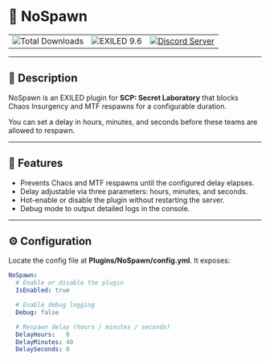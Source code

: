 # 🚫 NoSpawn

<table align="center">
  <tr>
    <td>
      <img src="https://img.shields.io/github/downloads/Konoaru384/NoSpawn/total?label=Total%20Downloads&color=blue&style=for-the-badge" alt="Total Downloads" />
    </td>
    <td>
      <img src="https://img.shields.io/badge/EXILED-9.6%2B-blueviolet?style=for-the-badge" alt="EXILED 9.6" />
    </td>
    <td>
      <a href="https://discord.gg/vxGeGFr5Bc">
        <img src="https://img.shields.io/badge/Discord-Join%20Us-7289DA?style=for-the-badge&logo=discord" alt="Discord Server" />
      </a>
    </td>
  </tr>
</table>

---

## 🧃 Description

NoSpawn is an EXILED plugin for **SCP: Secret Laboratory** that blocks Chaos Insurgency and MTF respawns for a configurable duration.  

You can set a delay in hours, minutes, and seconds before these teams are allowed to respawn.

---

## 🚀 Features

- Prevents Chaos and MTF respawns until the configured delay elapses.  
- Delay adjustable via three parameters: hours, minutes, and seconds.  
- Hot-enable or disable the plugin without restarting the server.  
- Debug mode to output detailed logs in the console.

---

## ⚙️ Configuration

Locate the config file at **Plugins/NoSpawn/config.yml**. It exposes:

```yaml
NoSpawn:
  # Enable or disable the plugin
  IsEnabled: true

  # Enable debug logging
  Debug: false

  # Respawn delay (hours / minutes / seconds)
  DelayHours:   0
  DelayMinutes: 40
  DelaySeconds: 0
